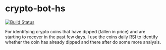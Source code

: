 # crypto-bot-hs

[![Build Status](https://travis-ci.org/epicallan/crypto-bot-hs.svg?branch=master)](https://travis-ci.org/epicallan/crypto-bot-hs)

For identifying crypto coins that have dipped (fallen in price) and are starting to recover in the past few days.
I use the coins daily [RSI](http://stockcharts.com/school/doku.php?id=chart_school:technical_indicators:relative_strength_index_rsi) to identify whether the coin has already dipped and there after do some more analysis.

